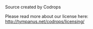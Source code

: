 Source created by Codrops

Please read more about our license here: http://tympanus.net/codrops/licensing/ 